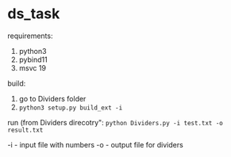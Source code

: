 # ds_task
requirements:
1) python3
2) pybind11
3) msvc 19 

build:
1) go to Dividers folder
2) ```python3 setup.py build_ext -i```

run (from Dividers direcotry":
```python Dividers.py -i test.txt -o result.txt```

-i - input file with numbers
-o - output file for dividers